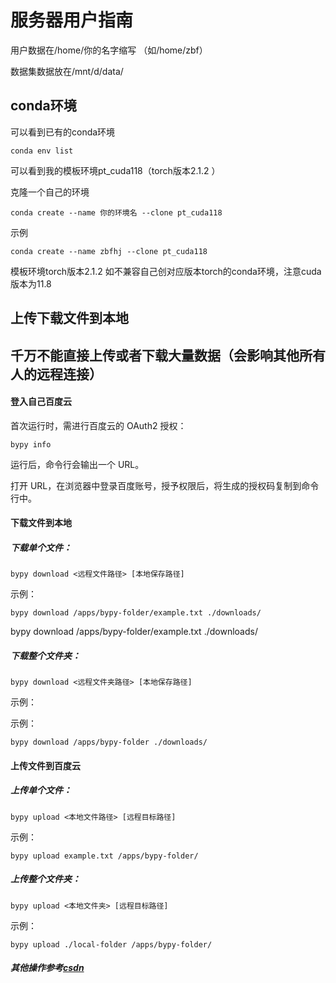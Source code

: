 # 服务器用户指南

用户数据在/home/你的名字缩写 （如/home/zbf）

数据集数据放在/mnt/d/data/

## conda环境

可以看到已有的conda环境

```
conda env list
```

可以看到我的模板环境pt_cuda118（torch版本2.1.2   ）

克隆一个自己的环境

```
conda create --name 你的环境名 --clone pt_cuda118
```

示例

```
conda create --name zbfhj --clone pt_cuda118
```

模板环境torch版本2.1.2   如不兼容自己创对应版本torch的conda环境，注意cuda版本为11.8



## 上传下载文件到本地

## 千万不能直接上传或者下载大量数据（会影响其他所有人的远程连接）

#### 登入自己百度云

首次运行时，需进行百度云的 OAuth2 授权：

```
bypy info
```

运行后，命令行会输出一个 URL。

打开 URL，在浏览器中登录百度账号，授予权限后，将生成的授权码复制到命令行中。


#### 下载文件到本地

##### 下载单个文件：

```
bypy download <远程文件路径> [本地保存路径]
```


示例：

```
bypy download /apps/bypy-folder/example.txt ./downloads/
```

bypy download /apps/bypy-folder/example.txt ./downloads/

##### 下载整个文件夹：

```
bypy download <远程文件夹路径> [本地保存路径]
```

示例：

示例：

```
bypy download /apps/bypy-folder ./downloads/
```

#### 上传文件到百度云

##### 上传单个文件：

```
bypy upload <本地文件路径> [远程目标路径]

```

示例：

```
bypy upload example.txt /apps/bypy-folder/
```

##### 上传整个文件夹：

```
bypy upload <本地文件夹> [远程目标路径]
```


示例：

```
bypy upload ./local-folder /apps/bypy-folder/
```

##### 其他操作参考[csdn](https://blog.csdn.net/m0_61565919/article/details/144958325)

